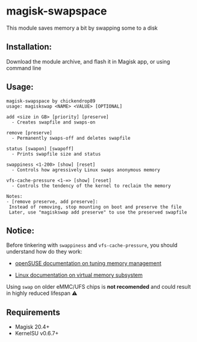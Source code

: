 # magisk-swapspace

This module saves memory a bit by swapping some to a disk

## Installation:
Download the module archive, and flash it in Magisk app, or using command line

## Usage:
```
magisk-swapspace by chickendrop89
usage: magiskswap <NAME> <VALUE> [OPTIONAL]

add <size in GB> [priority] [preserve]
  - Creates swapfile and swaps-on

remove [preserve]
  - Permanently swaps-off and deletes swapfile

status [swapon] [swapoff]
  - Prints swapfile size and status

swappiness <1-200> [show] [reset]
  - Controls how agressively Linux swaps anonymous memory

vfs-cache-pressure <1-∞> [show] [reset] 
  - Controls the tendency of the kernel to reclaim the memory

Notes:
- [remove preserve, add preserve]: 
 Instead of removing, stop mounting on boot and preserve the file
 Later, use "magiskswap add preserve" to use the preserved swapfile 
```

## Notice:
Before tinkering with `swappiness` and `vfs-cache-pressure`, you should understand how do they work:

- [openSUSE documentation on tuning memory management](https://doc.opensuse.org/documentation/leap/archive/15.1/tuning/html/book.sle.tuning/cha-tuning-memory.html#cha-tuning-memory-vm-reclaim)

- [Linux documentation on virtual memory subsystem](https://docs.kernel.org/admin-guide/sysctl/vm.html)

Using `swap` on older eMMC/UFS chips is **not recomended** and could result in highly reduced lifespan ⚠️

## Requirements
- Magisk 20.4+ 
- KernelSU v0.6.7+ 